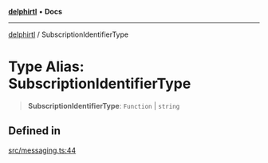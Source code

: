 [**delphirtl**](../README.md) • **Docs**

***

[delphirtl](../globals.md) / SubscriptionIdentifierType

# Type Alias: SubscriptionIdentifierType

> **SubscriptionIdentifierType**: `Function` \| `string`

## Defined in

[src/messaging.ts:44](https://github.com/chuacw/delphirtl/blob/e3cbafae763359e4511613875492dbec7f810b8b/src/messaging.ts#L44)
